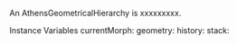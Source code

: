 An AthensGeometricalHierarchy is xxxxxxxxx.Instance Variables	currentMorph:		<Object>	geometry:		<Object>	history:		<Object>	stack:		<Object>currentMorph	- xxxxxgeometry	- xxxxxhistory	- xxxxxstack	- xxxxx